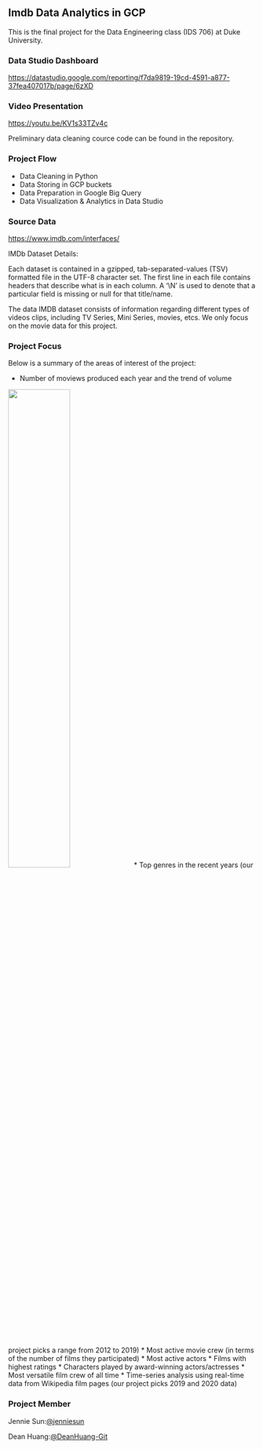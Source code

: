 ## Imdb Data Analytics in GCP

This is the final project for the Data Engineering class (IDS 706) at Duke University. 

### Data Studio Dashboard
https://datastudio.google.com/reporting/f7da9819-19cd-4591-a877-37fea407017b/page/6zXD

### Video Presentation
https://youtu.be/KV1s33TZv4c

Preliminary data cleaning cource code can be found in the repository. 

### Project Flow
* Data Cleaning in Python
* Data Storing in GCP buckets
* Data Preparation in Google Big Query
* Data Visualization & Analytics in Data Studio

### Source Data
https://www.imdb.com/interfaces/

IMDb Dataset Details:

Each dataset is contained in a gzipped, tab-separated-values (TSV) formatted file in the UTF-8 character set. The first line in each file contains headers that describe what is in each column. A ‘\N’ is used to denote that a particular field is missing or null for that title/name. 

The data IMDB dataset consists of information regarding different types of videos clips, including TV Series, Mini Series, movies, etcs. We only focus on the movie data for this project.  

### Project Focus
Below is a summary of the areas of interest of the project: 

* Number of moviews produced each year and the trend of volume
<img src="https://i.imgur.com/S3pddOM.png" width=50% height=50%>
* Top genres in the recent years (our project picks a range from 2012 to 2019)
* Most active movie crew (in terms of the number of films they participated)
* Most active actors
* Films with highest ratings
* Characters played by award-winning actors/actresses
* Most versatile film crew of all time
* Time-series analysis using real-time data from Wikipedia film pages (our project picks 2019 and 2020 data)

### Project Member
Jennie Sun:[@jenniesun](https://github.com/jenniesun)

Dean Huang:[@DeanHuang-Git](https://github.com/DeanHuang-Git)
